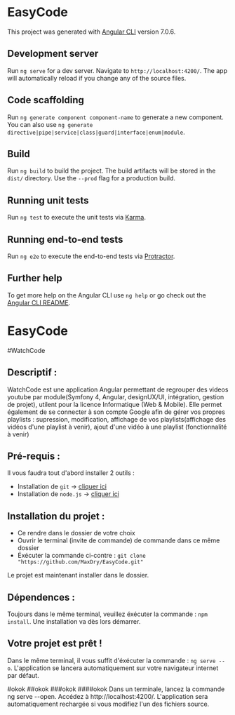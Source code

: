 # EasyCode

This project was generated with [Angular CLI](https://github.com/angular/angular-cli) version 7.0.6.

## Development server

Run `ng serve` for a dev server. Navigate to `http://localhost:4200/`. The app will automatically reload if you change any of the source files.

## Code scaffolding

Run `ng generate component component-name` to generate a new component. You can also use `ng generate directive|pipe|service|class|guard|interface|enum|module`.

## Build

Run `ng build` to build the project. The build artifacts will be stored in the `dist/` directory. Use the `--prod` flag for a production build.

## Running unit tests

Run `ng test` to execute the unit tests via [Karma](https://karma-runner.github.io).

## Running end-to-end tests

Run `ng e2e` to execute the end-to-end tests via [Protractor](http://www.protractortest.org/).

## Further help

To get more help on the Angular CLI use `ng help` or go check out the [Angular CLI README](https://github.com/angular/angular-cli/blob/master/README.md).
# EasyCode

#WatchCode

## Descriptif :

WatchCode est une application Angular permettant de regrouper des videos youtube par module(Symfony 4, Angular, designUX/UI, intégration, gestion de projet), 
utilent pour la licence Informatique (Web & Mobile).
Elle permet également de se connecter à son compte Google afin de gérer vos propres playlists : supression, modification, 
affichage de vos playlists(affichage des vidéos d'une playlist à venir), ajout d'une vidéo à une  playlist (fonctionnalité à venir)


## Pré-requis :

Il vous faudra tout d'abord installer 2 outils :

- Installation de `git` -> [cliquer ici](https://git-scm.com/downloads)
- Installation de `node.js` -> [cliquer ici](https://nodejs.org/en/download/)

## Installation du projet :

- Ce rendre dans le dossier de votre choix
- Ouvrir le terminal (invite de commande) de commande dans ce même dossier
- Éxécuter la commande ci-contre : `git clone "https://github.com/MaxDry/EasyCode.git"`

Le projet est maintenant installer dans le dossier.

## Dépendences :

Toujours dans le même terminal, veuillez éxécuter la commande : `npm install`. Une installation va dès lors démarrer.

## Votre projet est prêt !

Dans le même terminal, il vous suffit d'éxécuter la commande : `ng serve --o`.
L'application se lancera automatiquement sur votre navigateur internet par défaut.

#okok
##okok
###okok
####okok
Dans un terminale, lancez la commande  ng serve --open. Accédez à http://localhost:4200/. 
L'application sera automatiquement rechargée si vous modifiez l'un des fichiers source.
